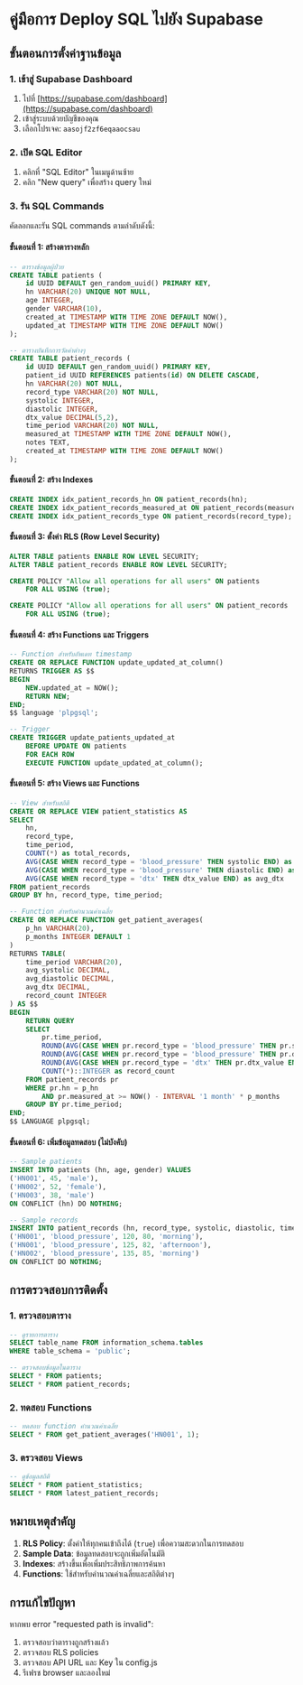 # คู่มือการ Deploy SQL ไปยัง Supabase

## ขั้นตอนการตั้งค่าฐานข้อมูล

### 1. เข้าสู่ Supabase Dashboard
1. ไปที่ [https://supabase.com/dashboard](https://supabase.com/dashboard)
2. เข้าสู่ระบบด้วยบัญชีของคุณ
3. เลือกโปรเจค: `aasojf2zf6eqaaocsau`

### 2. เปิด SQL Editor
1. คลิกที่ "SQL Editor" ในเมนูด้านซ้าย
2. คลิก "New query" เพื่อสร้าง query ใหม่

### 3. รัน SQL Commands
คัดลอกและรัน SQL commands ตามลำดับดังนี้:

#### ขั้นตอนที่ 1: สร้างตารางหลัก
```sql
-- ตารางข้อมูลผู้ป่วย
CREATE TABLE patients (
    id UUID DEFAULT gen_random_uuid() PRIMARY KEY,
    hn VARCHAR(20) UNIQUE NOT NULL,
    age INTEGER,
    gender VARCHAR(10),
    created_at TIMESTAMP WITH TIME ZONE DEFAULT NOW(),
    updated_at TIMESTAMP WITH TIME ZONE DEFAULT NOW()
);

-- ตารางบันทึกการวัดค่าต่างๆ
CREATE TABLE patient_records (
    id UUID DEFAULT gen_random_uuid() PRIMARY KEY,
    patient_id UUID REFERENCES patients(id) ON DELETE CASCADE,
    hn VARCHAR(20) NOT NULL,
    record_type VARCHAR(20) NOT NULL,
    systolic INTEGER,
    diastolic INTEGER,
    dtx_value DECIMAL(5,2),
    time_period VARCHAR(20) NOT NULL,
    measured_at TIMESTAMP WITH TIME ZONE DEFAULT NOW(),
    notes TEXT,
    created_at TIMESTAMP WITH TIME ZONE DEFAULT NOW()
);
```

#### ขั้นตอนที่ 2: สร้าง Indexes
```sql
CREATE INDEX idx_patient_records_hn ON patient_records(hn);
CREATE INDEX idx_patient_records_measured_at ON patient_records(measured_at);
CREATE INDEX idx_patient_records_type ON patient_records(record_type);
```

#### ขั้นตอนที่ 3: ตั้งค่า RLS (Row Level Security)
```sql
ALTER TABLE patients ENABLE ROW LEVEL SECURITY;
ALTER TABLE patient_records ENABLE ROW LEVEL SECURITY;

CREATE POLICY "Allow all operations for all users" ON patients
    FOR ALL USING (true);

CREATE POLICY "Allow all operations for all users" ON patient_records
    FOR ALL USING (true);
```

#### ขั้นตอนที่ 4: สร้าง Functions และ Triggers
```sql
-- Function สำหรับอัพเดท timestamp
CREATE OR REPLACE FUNCTION update_updated_at_column()
RETURNS TRIGGER AS $$
BEGIN
    NEW.updated_at = NOW();
    RETURN NEW;
END;
$$ language 'plpgsql';

-- Trigger
CREATE TRIGGER update_patients_updated_at
    BEFORE UPDATE ON patients
    FOR EACH ROW
    EXECUTE FUNCTION update_updated_at_column();
```

#### ขั้นตอนที่ 5: สร้าง Views และ Functions
```sql
-- View สำหรับสถิติ
CREATE OR REPLACE VIEW patient_statistics AS
SELECT 
    hn,
    record_type,
    time_period,
    COUNT(*) as total_records,
    AVG(CASE WHEN record_type = 'blood_pressure' THEN systolic END) as avg_systolic,
    AVG(CASE WHEN record_type = 'blood_pressure' THEN diastolic END) as avg_diastolic,
    AVG(CASE WHEN record_type = 'dtx' THEN dtx_value END) as avg_dtx
FROM patient_records
GROUP BY hn, record_type, time_period;

-- Function สำหรับคำนวณค่าเฉลี่ย
CREATE OR REPLACE FUNCTION get_patient_averages(
    p_hn VARCHAR(20),
    p_months INTEGER DEFAULT 1
)
RETURNS TABLE(
    time_period VARCHAR(20),
    avg_systolic DECIMAL,
    avg_diastolic DECIMAL,
    avg_dtx DECIMAL,
    record_count INTEGER
) AS $$
BEGIN
    RETURN QUERY
    SELECT 
        pr.time_period,
        ROUND(AVG(CASE WHEN pr.record_type = 'blood_pressure' THEN pr.systolic END), 1) as avg_systolic,
        ROUND(AVG(CASE WHEN pr.record_type = 'blood_pressure' THEN pr.diastolic END), 1) as avg_diastolic,
        ROUND(AVG(CASE WHEN pr.record_type = 'dtx' THEN pr.dtx_value END), 1) as avg_dtx,
        COUNT(*)::INTEGER as record_count
    FROM patient_records pr
    WHERE pr.hn = p_hn
        AND pr.measured_at >= NOW() - INTERVAL '1 month' * p_months
    GROUP BY pr.time_period;
END;
$$ LANGUAGE plpgsql;
```

#### ขั้นตอนที่ 6: เพิ่มข้อมูลทดสอบ (ไม่บังคับ)
```sql
-- Sample patients
INSERT INTO patients (hn, age, gender) VALUES 
('HN001', 45, 'male'),
('HN002', 52, 'female'),
('HN003', 38, 'male')
ON CONFLICT (hn) DO NOTHING;

-- Sample records
INSERT INTO patient_records (hn, record_type, systolic, diastolic, time_period) VALUES 
('HN001', 'blood_pressure', 120, 80, 'morning'),
('HN001', 'blood_pressure', 125, 82, 'afternoon'),
('HN002', 'blood_pressure', 135, 85, 'morning')
ON CONFLICT DO NOTHING;
```

## การตรวจสอบการติดตั้ง

### 1. ตรวจสอบตาราง
```sql
-- ดูรายการตาราง
SELECT table_name FROM information_schema.tables 
WHERE table_schema = 'public';

-- ตรวจสอบข้อมูลในตาราง
SELECT * FROM patients;
SELECT * FROM patient_records;
```

### 2. ทดสอบ Functions
```sql
-- ทดสอบ function คำนวณค่าเฉลี่ย
SELECT * FROM get_patient_averages('HN001', 1);
```

### 3. ตรวจสอบ Views
```sql
-- ดูข้อมูลสถิติ
SELECT * FROM patient_statistics;
SELECT * FROM latest_patient_records;
```

## หมายเหตุสำคัญ

1. **RLS Policy**: ตั้งค่าให้ทุกคนเข้าถึงได้ (`true`) เพื่อความสะดวกในการทดสอบ
2. **Sample Data**: ข้อมูลทดสอบจะถูกเพิ่มอัตโนมัติ
3. **Indexes**: สร้างขึ้นเพื่อเพิ่มประสิทธิภาพการค้นหา
4. **Functions**: ใช้สำหรับคำนวณค่าเฉลี่ยและสถิติต่างๆ

## การแก้ไขปัญหา

หากพบ error "requested path is invalid":
1. ตรวจสอบว่าตารางถูกสร้างแล้ว
2. ตรวจสอบ RLS policies
3. ตรวจสอบ API URL และ Key ใน config.js
4. รีเฟรช browser และลองใหม่